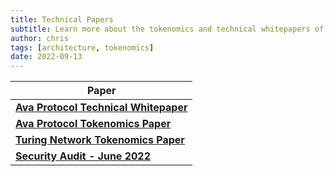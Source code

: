 ```yaml
---
title: Technical Papers
subtitle: Learn more about the tokenomics and technical whitepapers of both Turing and Ava Protocol Networks
author: chris
tags: [architecture, tokenomics]
date: 2022-09-13
---
```


| Paper                                                                                        |
| -------------------------------------------------------------------------------------------- |
| [**Ava Protocol Technical Whitepaper**](/papers/oak_whitepaper.pdf)                               |
| [**Ava Protocol Tokenomics Paper**](/papers/oak_tokenomics_paper.pdf)                             |
| [**Turing Network Tokenomics Paper**](/papers/turing_tokenomics_paper.pdf)                       |
| [**Security Audit - June 2022**](/papers/SlowMist.Audit.Report.-.Turing.Network.-.June.2022.pdf) |
